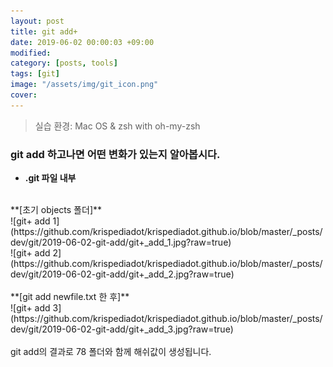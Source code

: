 ```yaml
---
layout: post
title: git add+
date: 2019-06-02 00:00:03 +09:00
modified: 
category: [posts, tools]
tags: [git]
image: "/assets/img/git_icon.png"
cover: 
---
```


>실습 환경: Mac OS & zsh with oh-my-zsh

### git add 하고나면 어떤 변화가 있는지 알아봅시다.

- **.git 파일 내부**<br>
<br>
**[초기 objects 폴더]**
<br>
![git+ add 1](https://github.com/krispediadot/krispediadot.github.io/blob/master/_posts/dev/git/2019-06-02-git-add/git+_add_1.jpg?raw=true)
<br>
![git+ add 2](https://github.com/krispediadot/krispediadot.github.io/blob/master/_posts/dev/git/2019-06-02-git-add/git+_add_2.jpg?raw=true)
<br><br>
**[git add newfile.txt 한 후]**
<br>
![git+ add 3](https://github.com/krispediadot/krispediadot.github.io/blob/master/_posts/dev/git/2019-06-02-git-add/git+_add_3.jpg?raw=true)
<br><br>
git add의 결과로 78 폴더와 함께 해쉬값이 생성됩니다. 
